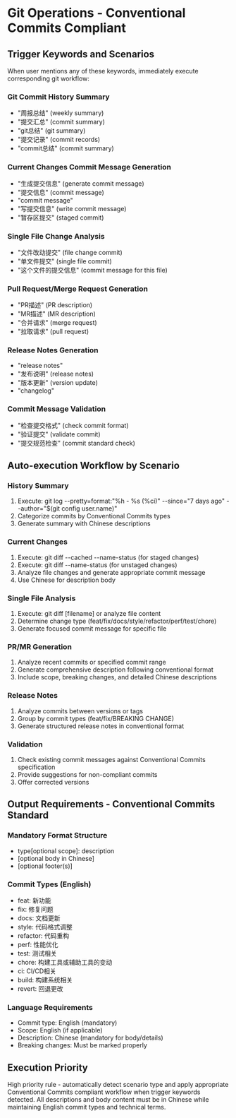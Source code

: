 # Git Operations - Conventional Commits Compliant

## Trigger Keywords and Scenarios

When user mentions any of these keywords, immediately execute corresponding git workflow:

### Git Commit History Summary

- "周报总结" (weekly summary)
- "提交汇总" (commit summary)
- "git总结" (git summary)
- "提交记录" (commit records)
- "commit总结" (commit summary)

### Current Changes Commit Message Generation

- "生成提交信息" (generate commit message)
- "提交信息" (commit message)
- "commit message"
- "写提交信息" (write commit message)
- "暂存区提交" (staged commit)

### Single File Change Analysis

- "文件改动提交" (file change commit)
- "单文件提交" (single file commit)
- "这个文件的提交信息" (commit message for this file)

### Pull Request/Merge Request Generation

- "PR描述" (PR description)
- "MR描述" (MR description)
- "合并请求" (merge request)
- "拉取请求" (pull request)

### Release Notes Generation

- "release notes"
- "发布说明" (release notes)
- "版本更新" (version update)
- "changelog"

### Commit Message Validation

- "检查提交格式" (check commit format)
- "验证提交" (validate commit)
- "提交规范检查" (commit standard check)

## Auto-execution Workflow by Scenario

### History Summary

1. Execute: git log --pretty=format:"%h - %s (%ci)" --since="7 days ago" --author="$(git config user.name)"
2. Categorize commits by Conventional Commits types
3. Generate summary with Chinese descriptions

### Current Changes

1. Execute: git diff --cached --name-status (for staged changes)
2. Execute: git diff --name-status (for unstaged changes)
3. Analyze file changes and generate appropriate commit message
4. Use Chinese for description body

### Single File Analysis

1. Execute: git diff [filename] or analyze file content
2. Determine change type (feat/fix/docs/style/refactor/perf/test/chore)
3. Generate focused commit message for specific file

### PR/MR Generation

1. Analyze recent commits or specified commit range
2. Generate comprehensive description following conventional format
3. Include scope, breaking changes, and detailed Chinese descriptions

### Release Notes

1. Analyze commits between versions or tags
2. Group by commit types (feat/fix/BREAKING CHANGE)
3. Generate structured release notes in conventional format

### Validation

1. Check existing commit messages against Conventional Commits specification
2. Provide suggestions for non-compliant commits
3. Offer corrected versions

## Output Requirements - Conventional Commits Standard

### Mandatory Format Structure

- type[optional scope]: description
- [optional body in Chinese]
- [optional footer(s)]

### Commit Types (English)

- feat: 新功能
- fix: 修复问题
- docs: 文档更新
- style: 代码格式调整
- refactor: 代码重构
- perf: 性能优化
- test: 测试相关
- chore: 构建工具或辅助工具的变动
- ci: CI/CD相关
- build: 构建系统相关
- revert: 回退更改

### Language Requirements

- Commit type: English (mandatory)
- Scope: English (if applicable)
- Description: Chinese (mandatory for body/details)
- Breaking changes: Must be marked properly

## Execution Priority

High priority rule - automatically detect scenario type and apply appropriate Conventional Commits compliant workflow when trigger keywords detected. All descriptions and body content must be in Chinese while maintaining English commit types and technical terms.
